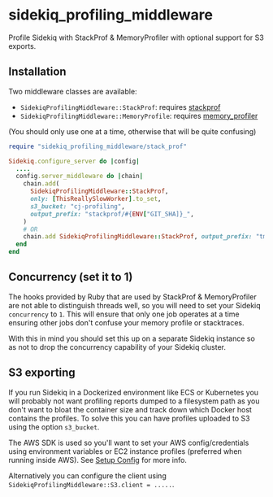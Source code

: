 # sidekiq_profiling_middleware

Profile Sidekiq with StackProf & MemoryProfiler with optional support for S3 exports.

## Installation

Two middleware classes are available:

* `SidekiqProfilingMiddleware::StackProf`: requires [stackprof](https://github.com/tmm1/stackprof)
* `SidekiqProfilingMiddleware::MemoryProfile`: requires [memory_profiler](https://github.com/SamSaffron/memory_profiler)

(You should only use one at a time, otherwise that will be quite confusing)

```ruby
require "sidekiq_profiling_middleware/stack_prof"

Sidekiq.configure_server do |config|
  ....
  config.server_middleware do |chain|
    chain.add(
      SidekiqProfilingMiddleware::StackProf,
      only: [ThisReallySlowWorker].to_set,
      s3_bucket: "cj-profiling",
      output_prefix: "stackprof/#{ENV["GIT_SHA]}_",
    )
    # OR
    chain.add SidekiqProfilingMiddleware::StackProf, output_prefix: "tmp/#{Rails.env}_#{ENV["GIT_SHA"]}_"
  end
end
```

## Concurrency (set it to 1)

The hooks provided by Ruby that are used by StackProf & MemoryProfiler are not able to distinguish threads well, so you will need to set your Sidekiq `concurrency` to `1`. This will ensure that only one job operates at a time ensuring other jobs don't confuse your memory profile or stacktraces.

With this in mind you should set this up on a separate Sidekiq instance so as not to drop the concurrency capability of your Sidekiq cluster.

## S3 exporting

If you run Sidekiq in a Dockerized environment like ECS or Kubernetes you will probably not want profiling reports dumped to a filesystem path as you don't want to bloat the container size and track down which Docker host contains the profiles. To solve this you can have profiles uploaded to S3 using the option `s3_bucket`.

The AWS SDK is used so you'll want to set your AWS config/credentials using environment variables or EC2 instance profiles (preferred when running inside AWS). See [Setup Config](https://docs.aws.amazon.com/sdk-for-ruby/v3/developer-guide/setup-config.html) for more info.

Alternatively you can configure the client using `SidekiqProfilingMiddleware::S3.client = .....`.
